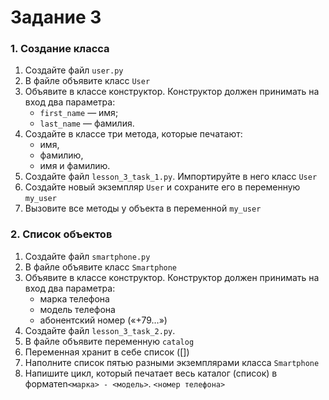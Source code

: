 # Задание 3

### 1. Создание класса
   1. Создайте файл `user.py`
   2. В файле объявите класс `User`
   3. Объявите в классе конструктор.
   Конструктор должен принимать на вход два параметра:
      - `first_name` — имя;
      - `last_name` — фамилия.
   4. Создайте в классе три метода, которые печатают:
      - имя,
      - фамилию,
      - имя и фамилию.
   5. Создайте файл `lesson_3_task_1.py`. Импортируйте в него класс `User`
   6. Создайте новый экземпляр `User` и сохраните его в переменную `my_user`
   7. Вызовите все методы у объекта в переменной `my_user`

### 2. Список объектов
   1. Создайте файл `smartphone.py`
   2. В файле объявите класс `Smartphone`
   3. Объявите в классе конструктор.
   Конструктор должен принимать на вход два параметра:
      - марка телефона
      - модель телефона
      - абонентский номер («+79…»)
   4. Создайте файл `lesson_3_task_2.py`. 
   5. В файле объявите переменную `catalog`
   6. Переменная хранит в себе список ([]) 
   7. Наполните список пятью разными экземплярами класса `Smartphone` 
   8. Напишите цикл, который печатает весь каталог (список) в форматеn`<марка> - <модель>`. `<номер телефона>`
         

